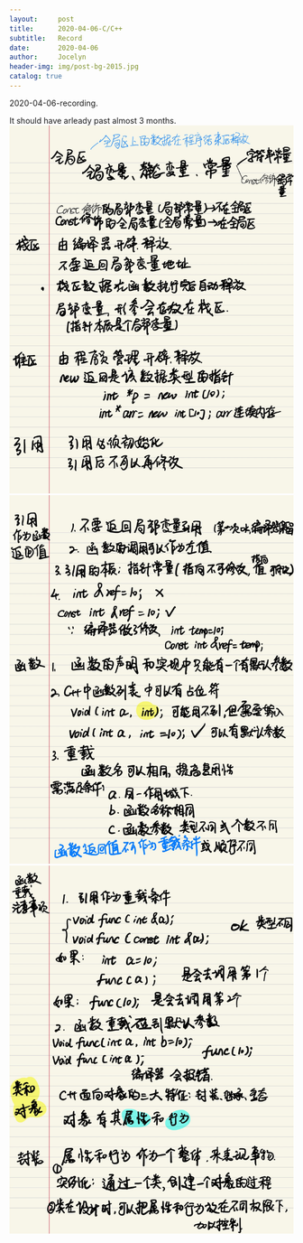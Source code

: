 ```yaml
---
layout:     post
title:      2020-04-06-C/C++
subtitle:   Record
date:       2020-04-06
author:     Jocelyn
header-img: img/post-bg-2015.jpg
catalog: true
---
```



2020-04-06-recording.

It should have arleady past almost 3 months.
![avatar](2020-04-06-2.jpg)
![avatar](2020-04-06-3.jpg)
![avatar](2020-04-06-4.jpg)

